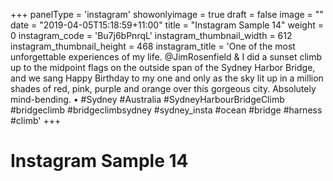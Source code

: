 +++
panelType                   = 'instagram'
showonlyimage = true
draft = false
image = ""
date = "2019-04-05T15:18:59+11:00"
title = "Instagram Sample 14"
weight = 0
instagram_code              = 'Bu7j6bPnrqL'
instagram_thumbnail_width   = 612
instagram_thumbnail_height  = 468
instagram_title             = 'One of the most unforgettable experiences of my life. @JimRosenfield & I did a sunset climb up to the midpoint flags on the outside span of the Sydney Harbor Bridge, and we sang Happy Birthday to my one and only as the sky lit up in a million shades of red, pink, purple and orange over this gorgeous city. Absolutely mind-bending. • #Sydney #Australia #SydneyHarbourBridgeClimb #bridgeclimb #bridgeclimbsydney #sydney_insta #ocean #bridge #harness #climb'
+++

# Instagram Sample 14

